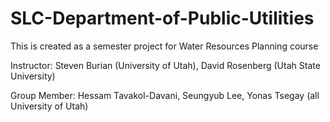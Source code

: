 # SLC-Department-of-Public-Utilities
This is created as a semester project for Water Resources Planning course

Instructor: Steven Burian (University of Utah), David Rosenberg (Utah State University)

Group Member: Hessam Tavakol-Davani, Seungyub Lee, Yonas Tsegay (all University of Utah)
